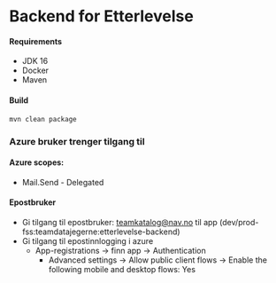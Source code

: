 # Backend for Etterlevelse

#### Requirements

 * JDK 16
 * Docker
 * Maven
  
#### Build 
`mvn clean package`

### Azure bruker trenger tilgang til

#### Azure scopes:
- Mail.Send - Delegated
#### Epostbruker
- Gi tilgang til epostbruker: teamkatalog@nav.no til app (dev/prod-fss:teamdatajegerne:etterlevelse-backend)
- Gi tilgang til epostinnlogging i azure
    - App-registrations -> finn app -> Authentication
        - Advanced settings -> Allow public client flows -> Enable the following mobile and desktop flows: Yes
